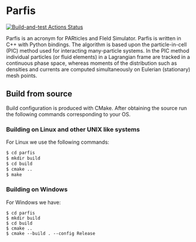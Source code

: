 # Parfis

[![Build-and-test Actions Status](https://github.com/GinkoBalboa/parfis/workflows/make_and_test.yml/badge.svg)](https://github.com/GinkoBalboa/parfis/actions)

Parfis is an acronym for PARticles and FIeld Simulator. Parfis is written in 
C++ with Python bindings. The algorithm is based upon the particle-in-cell 
(PIC) method used for interacting many-particle systems. In the PIC method
individual particles (or fluid elements) in a Lagrangian frame are tracked 
in a continuous phase space, whereas moments of the distribution such as 
densities and currents are computed simultaneously on Eulerian (stationary) 
mesh points.


## Build from source

Build configuration is produced with CMake. After obtaining the source run the 
following commands corresponding to your OS.

### Building on Linux and other UNIX like systems

For Linux we use the following commands:

``` bash
$ cd parfis
$ mkdir build
$ cd build
$ cmake ..
$ make
```

### Building on Windows

For Windows we have:

``` console
$ cd parfis
$ mkdir build
$ cd build
$ cmake ..
$ cmake --build . --config Release
```
